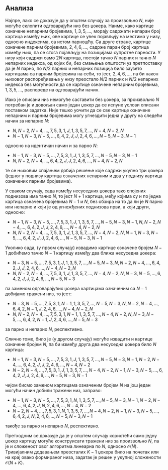 ## Анализа

Најпре, лако се доказује да у општем случају за произвољно $N$, није могуће склопити одговарајући низ без џокера. Наиме, како картице означене непарним бројевима, $1, 3, 5,\ldots$, морају садржати непаран број картица између њих, ове картице се увек појављују на местима у низу, односно индексима, са истом парношћу. Са друге стране, картице означене парним бројевима, $2, 4, 6,\ldots$, садрже паран број картица између њих, па се стога појављују на позицијама супротне парности. У низу који садржи само $2N$ картица, постоји тачно $N$ парних и тачно $N$ непарних индекса, од којих би, без смањења општости уз претпоставку да је $N$ парно, по $N/2$ парних и непарних позиција било заузето картицама са парним бројевима на себи, то јест, $2, 4, 6,\ldots$, па би након њиховог распоређивања у низу преостало $N/2$ парних и $N/2$ непарних индекса без могућности да се картице означене непарним бројевима, $1, 3, 5,\ldots$, распореде на одговарајући начин.

Иако је описани низ немогуће саставити без џокера, за произвољно $N$ потребан је и довољан само један џокер да се испуне услови описани поставком задатка. Није тешко уочити да се све картице означене непарним и парним бројевима могу угнездити једна у другу на следећи начин за непарно $N$:
* $N, N-2, N-4,\ldots, 7, 5, 3, 1, J, 1, 3, 5, 7,\ldots, N-4, N-2, N$
* $N-1, N-3, N-5,\ldots, 6, 4, 2, J, J, 2, 4, 6,\ldots, N-5, N-3, N-1$

односно на идентичан начин и за парно $N$:
* $N-1, N-3, N-5,\ldots, 7, 5, 3, 1, J, 1, 3, 5, 7,\ldots, N-5, N-3, N-1$
* $N, N-2, N-4,\ldots, 6, 4, 2, J, J, 2, 4, 6,\ldots, N-4, N-2, N$

те се њиховим спајањем добија решење које садржи укупно три џокера (једног у поднизу картица означених непарним и два у поднизу картица означених парним бројевима).

У сваком случају, сада између несуседних џокера тако спојених поднизова има тачно $N$, то јест $N+1$ картица, међу којима су и по једна картица означена бројевима $N-1$ и $N$, без обзира на то да ли је $N$ парно или непарно и који је од угнежђених поднизова први, а који други, односно:
* $N-1, N-3, N-5,\ldots, 7, 5, 3, 1, J, 1, 3, 5, 7,\ldots, N-5, N-3, N-1, N, N-2, N-4,\ldots, 6, 4, 2, J, J, 2, 4, 6,\ldots, N-4, N-2, N$
* $N, N-2, N-4,\ldots, 7, 5, 3, 1, J, 1, 3, 5, 7,\ldots, N-4, N-2, N, N-1, N-3, N-5,\ldots, 6, 4, 2, J, J, 2, 4, 6,\ldots, N-5, N-3, N-1$

Уколико сада, (у првом случају) извадимо картице означене бројем $N-1$ добићемо тачно $N-1$ картицу између два ближа несуседна џокера:
* $N-3, N-5,\ldots, 7, 5, 3, 1, J, 1, 3, 5, 7,\ldots, N-5, N-3, N, N-2, N-4,\ldots, 6, 4, 2, J, J, 2, 4, 6,\ldots, N-4, N-2, N$
* $N, N-2, N-4,\ldots, 7, 5, 3, 1, J, 1, 3, 5, 7,\ldots, N-4, N-2, N, N-3, N-5,\ldots, 6, 4, 2, J, J, 2, 4, 6,\ldots, N-5, N-3$

па заменом одговарајућих џокера картицама означеним са $N-1$ добијамо тражени низ, то јест:
* $N-3, N-5,\ldots, 7, 5, 3, 1, N-1, 1, 3, 5, 7,\ldots, N-5, N-3, N, N-2, N-4,\ldots, 6, 4, 2, N-1, J, 2, 4, 6,\ldots, N-4, N-2, N$
* $N, N-2, N-4,\ldots, 7, 5, 3, 1, N-1, 1, 3, 5, 7,\ldots, N-4, N-2, N, N-3, N-5,\ldots, 6, 4, 2, N-1, J, 2, 4, 6,\ldots, N-5, N-3$

за парно и непарно $N$, респективно.

Слично томе, било је (у другом случају) могуће извадити и картице означене бројем $N$, па би између друга два несуседна џокера било $N$ картица:
* $N-1, N-3, N-5,\ldots, 7, 5, 3, 1, J, 1, 3, 5, 7,\ldots, N-5, N-3, N-1, N-2, N-4,\ldots, 6, 4, 2, J, J, 2, 4, 6,\ldots, N-4, N-2$
* $N-2, N-4,\ldots, 7, 5, 3, 1, J, 1, 3, 5, 7,\ldots, N-4, N-2, N-1, N-3, N-5,\ldots, 6, 4, 2, J, J, 2, 4, 6,\ldots, N-5, N-3, N-1$

чијом бисмо заменом картицама означеним бројем $N$ на још један могући начин добили тражени низ, заправо:
* $N-1, N-3, N-5,\ldots, 7, 5, 3, 1, N, 1, 3, 5, 7,\ldots, N-5, N-3, N-1, N-2, N-4,\ldots, 6, 4, 2, J, N, 2, 4, 6,\ldots, N-4, N-2$
* $N-2, N-4,\ldots, 7, 5, 3, 1, N, 1, 3, 5, 7,\ldots, N-4, N-2, N-1, N-3, N-5,\ldots, 6, 4, 2, J, N, 2, 4, 6,\ldots, N-5, N-3, N-1$

такође за парно и непарно $N$, респективно.

Претходним се доказује да је у општем случају користећи само једну џокер картицу могуће конструисати тражени низ за произвољно $N$, па је и сложеност овог алгоритма линеарна по $N$, односно $\mathcal{O}(N)$. Тривијалним додавањем преосталих $K-1$ џокера било на почетак или на крај овако формираног низа, задатак је решен у укупној сложености $\mathcal{O}(N+K)$.
